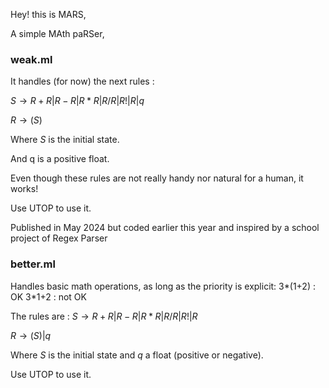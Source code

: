 Hey! this is MARS,

A simple MAth paRSer,

### weak.ml
It handles (for now) the next rules : 

$S \rightarrow R+R|R-R|R*R|R/R|R!|R|q$

$R\rightarrow (S)$

Where $S$ is the initial state.

And q is a positive float.

Even though these rules are not really handy nor natural for a human, it works!

Use UTOP to use it.

Published in May 2024 but coded earlier this year and inspired by a school project of Regex Parser

### better.ml 
Handles basic math operations, as long as the priority is explicit:
3*(1+2) : OK
3*1+2 : not OK

The rules are :
$S \rightarrow R+R|R-R|R*R|R/R|R!|R$

$R\rightarrow (S)|q$

Where $S$ is the initial state and $q$ a float (positive or negative).

Use UTOP to use it. 
